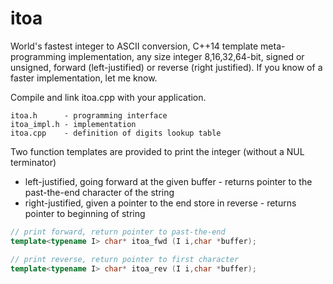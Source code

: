 # itoa
World's fastest integer to ASCII conversion, C++14 template meta-programming implementation, any size integer 8,16,32,64-bit, signed or unsigned, forward (left-justified) or reverse (right justified).  If you know of a faster implementation, let me know.

Compile and link itoa.cpp with your application.

    itoa.h      - programming interface
    itoa_impl.h - implementation
    itoa.cpp    - definition of digits lookup table

Two function templates are provided to print the integer (without a NUL terminator)
  * left-justified, going forward at the given buffer - returns pointer to the past-the-end character of the string
  * right-justified, given a pointer to the end store in reverse - returns pointer to beginning of string

```c++
// print forward, return pointer to past-the-end
template<typename I> char* itoa_fwd (I i,char *buffer);

// print reverse, return pointer to first character
template<typename I> char* itoa_rev (I i,char *buffer);
```
